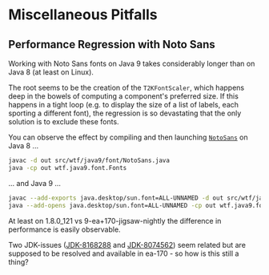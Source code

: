 # Miscellaneous Pitfalls

## Performance Regression with Noto Sans

Working with Noto Sans fonts on Java 9 takes considerably longer than on Java 8 (at least on Linux).

The root seems to be the creation of the `T2KFontScaler`, which happens deep in the bowels of computing a component's preferred size. If this happens in a tight loop (e.g. to display the size of a list of labels, each sporting a different font), the regression is so devastating that the only solution is to exclude these fonts.

You can observe the effect by compiling and then launching [`NotoSans`](src/wtf/java9/font/NotoSans.java) on Java 8 ...

```bash
javac -d out src/wtf/java9/font/NotoSans.java
java -cp out wtf.java9.font.Fonts
```

... and Java 9 ...

```bash
javac --add-exports java.desktop/sun.font=ALL-UNNAMED -d out src/wtf/java9/font/NotoSans.java
java --add-opens java.desktop/sun.font=ALL-UNNAMED -cp out wtf.java9.font.Fonts
```

At least on 1.8.0_121 vs 9-ea+170-jigsaw-nightly the difference in performance is easily observable.

Two JDK-issues ([JDK-8168288](https://bugs.openjdk.java.net/browse/JDK-8168288) and [JDK-8074562](https://bugs.openjdk.java.net/browse/JDK-8074562)) seem related but are supposed to be resolved and available in ea-170 - so how is this still a thing?
